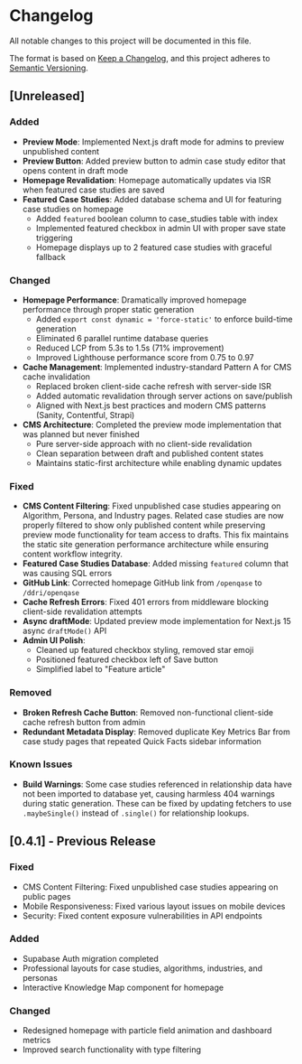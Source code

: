 # Changelog

All notable changes to this project will be documented in this file.

The format is based on [Keep a Changelog](https://keepachangelog.com/en/1.0.0/),
and this project adheres to [Semantic Versioning](https://semver.org/spec/v2.0.0.html).

## [Unreleased]

### Added
- **Preview Mode**: Implemented Next.js draft mode for admins to preview unpublished content
- **Preview Button**: Added preview button to admin case study editor that opens content in draft mode
- **Homepage Revalidation**: Homepage automatically updates via ISR when featured case studies are saved
- **Featured Case Studies**: Added database schema and UI for featuring case studies on homepage
  - Added `featured` boolean column to case_studies table with index
  - Implemented featured checkbox in admin UI with proper save state triggering
  - Homepage displays up to 2 featured case studies with graceful fallback

### Changed
- **Homepage Performance**: Dramatically improved homepage performance through proper static generation
  - Added `export const dynamic = 'force-static'` to enforce build-time generation
  - Eliminated 6 parallel runtime database queries
  - Reduced LCP from 5.3s to 1.5s (71% improvement)
  - Improved Lighthouse performance score from 0.75 to 0.97
- **Cache Management**: Implemented industry-standard Pattern A for CMS cache invalidation
  - Replaced broken client-side cache refresh with server-side ISR
  - Added automatic revalidation through server actions on save/publish
  - Aligned with Next.js best practices and modern CMS patterns (Sanity, Contentful, Strapi)
- **CMS Architecture**: Completed the preview mode implementation that was planned but never finished
  - Pure server-side approach with no client-side revalidation
  - Clean separation between draft and published content states
  - Maintains static-first architecture while enabling dynamic updates

### Fixed
- **CMS Content Filtering**: Fixed unpublished case studies appearing on Algorithm, Persona, and Industry pages. Related case studies are now properly filtered to show only published content while preserving preview mode functionality for team access to drafts. This fix maintains the static site generation performance architecture while ensuring content workflow integrity.
- **Featured Case Studies Database**: Added missing `featured` column that was causing SQL errors
- **GitHub Link**: Corrected homepage GitHub link from `/openqase` to `/ddri/openqase`
- **Cache Refresh Errors**: Fixed 401 errors from middleware blocking client-side revalidation attempts
- **Async draftMode**: Updated preview mode implementation for Next.js 15 async `draftMode()` API
- **Admin UI Polish**: 
  - Cleaned up featured checkbox styling, removed star emoji
  - Positioned featured checkbox left of Save button
  - Simplified label to "Feature article"

### Removed
- **Broken Refresh Cache Button**: Removed non-functional client-side cache refresh button from admin
- **Redundant Metadata Display**: Removed duplicate Key Metrics Bar from case study pages that repeated Quick Facts sidebar information

### Known Issues
- **Build Warnings**: Some case studies referenced in relationship data have not been imported to database yet, causing harmless 404 warnings during static generation. These can be fixed by updating fetchers to use `.maybeSingle()` instead of `.single()` for relationship lookups.

## [0.4.1] - Previous Release

### Fixed
- CMS Content Filtering: Fixed unpublished case studies appearing on public pages
- Mobile Responsiveness: Fixed various layout issues on mobile devices
- Security: Fixed content exposure vulnerabilities in API endpoints

### Added
- Supabase Auth migration completed
- Professional layouts for case studies, algorithms, industries, and personas
- Interactive Knowledge Map component for homepage

### Changed
- Redesigned homepage with particle field animation and dashboard metrics
- Improved search functionality with type filtering
